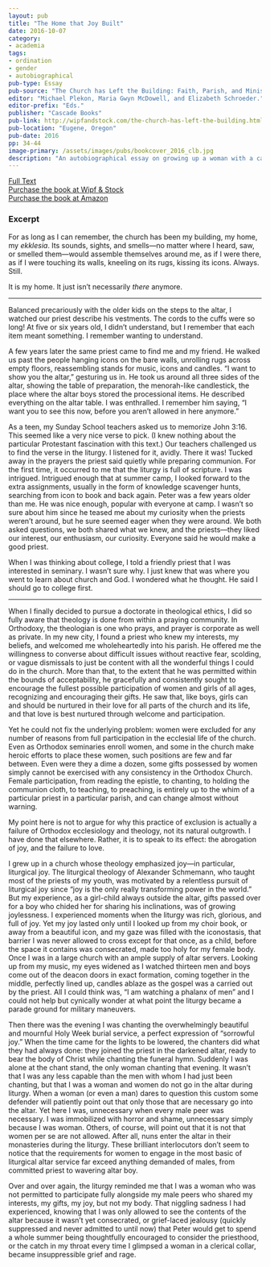 ```yaml
---
layout: pub
title: "The Home that Joy Built"
date: 2016-10-07
category:
- academia
tags:
- ordination
- gender
- autobiographical
pub-type: Essay
pub-source: "The Church has Left the Building: Faith, Parish, and Ministry in the Twenty-First Century"
editor: "Michael Plekon, Maria Gwyn McDowell, and Elizabeth Schroeder."
editor-prefix: "Eds."
publisher: "Cascade Books"
pub-link: http://wipfandstock.com/the-church-has-left-the-building.html
pub-location: "Eugene, Oregon"
pub-date: 2016
pp: 34-44
image-primary: /assets/images/pubs/bookcover_2016_clb.jpg
description: "An autobiographical essay on growing up a woman with a call to the ordained ministry in a church that does not ordain women."
---
```

<a href="/assets/documents/McDowell_2016_Essay_HomeJoyBuilt_CLB4.pdf">
  <i class="fa fa-file-pdf-o"></i>
  Full Text
</a>
<br />
<a href="http://wipfandstock.com/the-church-has-left-the-building.html">
  <i class="fa fa-book"></i>
  Purchase the book at Wipf & Stock
</a>
<br />
<a href="https://www.amazon.com/Church-Has-Left-Building-Twenty-First/dp/1498239560">
  <i class="fa fa-amazon"></i>
  Purchase the book at Amazon
</a>

### Excerpt

For as long as I can remember, the church has been my building, my home, my *ekklesia*. Its sounds, sights, and smells—no matter where I heard, saw, or smelled them—would assemble themselves around me, as if I were there, as if I were touching its walls, kneeling on its rugs, kissing its icons.
Always. Still.

It is my home. It just isn’t necessarily *there* anymore.

***
Balanced precariously with the older kids on the steps to the altar, I watched our priest describe his vestments. The cords to the cuffs were so long! At five or six years old, I didn’t understand, but I remember that each item meant something. I remember wanting to understand.

A few years later the same priest came to find me and my friend. He walked us past the people hanging icons on the bare walls, unrolling rugs across empty floors, reassembling stands for music, icons and candles. “I want to show you the altar,” gesturing us in. He took us around all three sides of the altar, showing the table of preparation, the menorah-like candlestick, the place where the altar boys stored the processional items. He described everything on the altar table. I was enthralled. I remember him saying, “I want you to see this now, before you aren’t allowed in here anymore.”

As a teen, my Sunday School teachers asked us to memorize John 3:16. This seemed like a very nice verse to pick. (I knew nothing about the particular Protestant fascination with this text.) Our teachers challenged us to find the verse in the liturgy. I listened for it, avidly. There it was! Tucked away in the prayers the priest said quietly while preparing communion. For the first time, it occurred to me that the liturgy is full of scripture. I was intrigued.
Intrigued enough that at summer camp, I looked forward to the extra assignments, usually in the form of knowledge scavenger hunts, searching from icon to book and back again. Peter was a few years older than me. He was nice enough, popular with everyone at camp. I wasn’t so sure about him since he teased me about my curiosity when the priests weren’t around, but he sure seemed eager when they were around. We both asked questions, we both shared what we knew, and the priests—they liked our interest, our enthusiasm, our curiosity. Everyone said he would make a good priest.

When I was thinking about college, I told a friendly priest that I was interested in seminary. I wasn’t sure why. I just knew that was where you went to learn about church and God. I wondered what he thought. He said I should go to college first.

***

When I finally decided to pursue a doctorate in theological ethics, I did so fully aware that theology is done from within a praying community. In Orthodoxy, the theologian is one who prays, and prayer is corporate as well as private. In my new city, I found a priest who knew my interests, my beliefs, and welcomed me wholeheartedly into his parish. He offered me the willingness to converse about difficult issues without reactive fear, scolding, or vague dismissals to just be content with all the wonderful things I could do in the church. More than that, to the extent that he was permitted within the bounds of acceptability, he gracefully and consistently sought to encourage the fullest possible participation of women and girls of all ages, recognizing and encouraging their gifts. He saw that, like boys, girls can and should be nurtured in their love for all parts of the church and its life, and that love is best nurtured through welcome and participation.

Yet he could not fix the underlying problem: women were excluded for any number of reasons from full participation in the ecclesial life of the church. Even as Orthodox seminaries enroll women, and some in the church make heroic efforts to place these women, such positions are few and far between. Even were they a dime a dozen, some gifts possessed by women simply cannot be exercised with any consistency in the Orthodox Church. Female participation, from reading the epistle, to chanting, to holding the communion cloth, to teaching, to preaching, is entirely up to the whim of a particular priest in a particular parish, and can change almost without warning.

My point here is not to argue for why this practice of exclusion is actually a failure of Orthodox ecclesiology and theology, not its natural outgrowth. I have done that elsewhere. Rather, it is to speak to its effect: the abrogation of joy, and the failure to love.

I grew up in a church whose theology emphasized joy—in particular, liturgical joy. The liturgical theology of Alexander Schmemann, who taught most of the priests of my youth, was motivated by a relentless pursuit of liturgical joy since “joy is the only really transforming power in the world.” But my experience, as a girl-child always outside the altar, gifts passed over for a boy who chided her for sharing his inclinations, was of growing joylessness.
I experienced moments when the liturgy was rich, glorious, and full of joy. Yet my joy lasted only until I looked up from my choir book, or away from a beautiful icon, and my gaze was filled with the iconostasis, that barrier I was never allowed to cross except for that once, as a child, before the space it contains was consecrated, made too holy for my female body.
Once I was in a large church with an ample supply of altar servers. Looking up from my music, my eyes widened as I watched thirteen men and boys come out of the deacon doors in exact formation, coming together in the middle, perfectly lined up, candles ablaze as the gospel was a carried out by the priest. All I could think was, “I am watching a phalanx of men” and I could not help but cynically wonder at what point the liturgy became a parade ground for military maneuvers.

Then there was the evening I was chanting the overwhelmingly beautiful and mournful Holy Week burial service, a perfect expression of “sorrowful joy.” When the time came for the lights to be lowered, the chanters did what they had always done: they joined the priest in the darkened altar, ready to bear the body of Christ while chanting the funeral hymn. Suddenly I was alone at the chant stand, the only woman chanting that evening. It wasn’t that I was any less capable than the men with whom I had just been chanting, but that I was a woman and women do not go in the altar during liturgy. When a woman (or even a man) dares to question this custom some defender will patiently point out that only those that are necessary go into the altar. Yet here I was, unnecessary when every male peer was necessary. I was immobilized with horror and shame, unnecessary simply because I was woman.
Others, of course, will point out that it is not that women per se are not allowed. After all, nuns enter the altar in their monasteries during the liturgy. These brilliant interlocutors don’t seem to notice that the requirements for women to engage in the most basic of liturgical altar service far exceed anything demanded of males, from committed priest to wavering altar boy.

Over and over again, the liturgy reminded me that I was a woman who was not permitted to participate fully alongside my male peers who shared my interests, my gifts, my joy, but not my body. That niggling sadness I had experienced, knowing that I was only allowed to see the contents of the altar because it wasn’t yet consecrated, or grief-laced jealousy (quickly suppressed and never admitted to until now) that Peter would get to spend a whole summer being thoughtfully encouraged to consider the priesthood, or the catch in my throat every time I glimpsed a woman in a clerical collar, became insuppressible grief and rage.

